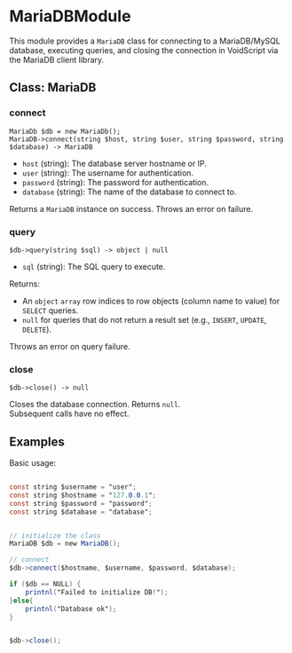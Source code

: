 # MariaDBModule

This module provides a `MariaDB` class for connecting to a MariaDB/MySQL database, executing queries, and closing the connection in VoidScript via the MariaDB client library.

## Class: MariaDB

### connect
`MariaDb $db = new MariaDb();`  
`MariaDB->connect(string $host, string $user, string $password, string $database) -> MariaDB`

- `host` (string): The database server hostname or IP.
- `user` (string): The username for authentication.
- `password` (string): The password for authentication.
- `database` (string): The name of the database to connect to.

Returns a `MariaDB` instance on success. Throws an error on failure.

### query
`$db->query(string $sql) -> object | null`

- `sql` (string): The SQL query to execute.

Returns:  

- An `object` `array` row indices to row objects (column name to value) for `SELECT` queries.  
- `null` for queries that do not return a result set (e.g., `INSERT`, `UPDATE`, `DELETE`).

Throws an error on query failure.

### close
`$db->close() -> null`

Closes the database connection. Returns `null`.  
Subsequent calls have no effect.

## Examples

Basic usage:  

```vs

const string $username = "user";
const string $hostname = "127.0.0.1";
const string $password = "password";
const string $database = "database";


// initialize the class
MariaDB $db = new MariaDB();

// connect
$db->connect($hostname, $username, $password, $database);

if ($db == NULL) {
    printnl("Failed to initialize DB!");
}else{
    printnl("Database ok");
}


$db->close();
```
